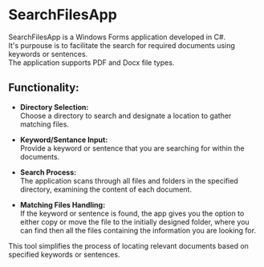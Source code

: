 # SearchFilesApp

SearchFilesApp is a Windows Forms application developed in C#.  
It's purpouse is to facilitate the search for required documents using keywords or sentences.  
The application supports PDF and Docx file types.  

## Functionality:

- **Directory Selection:**  
Choose a directory to search and designate a location to gather matching files.

- **Keyword/Sentance Input:**  
Provide a keyword or sentence that you are searching for within the documents.

- **Search Process:**  
The application scans through all files and folders in the specified directory, examining the content of each document.

- **Matching Files Handling:**  
If the keyword or sentence is found, the app gives you the option to either copy or move the file to the initially designed folder, where you can find then all the files containing the information you are looking for.

This tool simplifies the process of locating relevant documents based on specified keywords or sentences.

